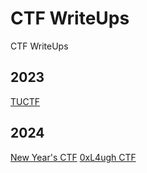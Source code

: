 # CTF WriteUps

CTF WriteUps

## 2023

[TUCTF](2023/TUCTF/README.md)

## 2024

[New Year's CTF](2024/New_Year's_CTF/README.md)
[0xL4ugh CTF](2024/0xL4ugh_CTF/README.md)